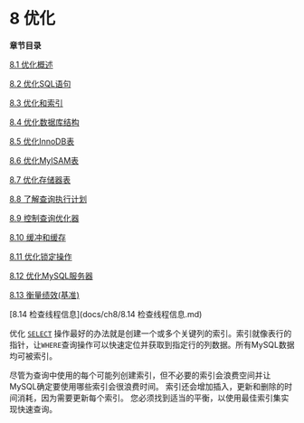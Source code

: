 # 8 优化

**章节目录**

[8.1 优化概述](docs/ch8/8.1_优化概述.md)

[8.2 优化SQL语句](docs/ch8/8.2_优化SQL语句.md)

[8.3 优化和索引](docs/ch2/8.3_优化和索引.md)     

[8.4 优化数据库结构](docs/ch8/8.4_优化数据库结构.md)

[8.5 优化InnoDB表](docs/ch8/8.5_优化InnoDB表.md)

[8.6 优化MyISAM表](docs/ch8/8.6_MyISAM表.md)

[8.7 优化存储器表](docs/ch8/8.7_优化存储器表.md)

[8.8 了解查询执行计划](docs/ch8/8.8_了解查询执行计划.md)

[8.9 控制查询优化器](docs/ch8/8.9_控制查询优化器.md)

[8.10 缓冲和缓存](docs/ch8/8.10_缓冲和缓存.md)

[8.11 优化锁定操作](docs/ch8/8.11_优化锁定操作.md)

[8.12 优化MySQL服务器](docs/ch8/8.12_优化MySQL服务器.md)

[8.13 衡量绩效(基准)](docs/ch8/8.13_衡量绩效(基准))

[8.14 检查线程信息](docs/ch8/8.14 检查线程信息.md)

优化 [`SELECT`](https://dev.mysql.com/doc/refman/8.0/en/select.html) 操作最好的办法就是创建一个或多个关键列的索引。索引就像表行的指针，让`WHERE`查询操作可以快速定位并获取到指定行的列数据。所有MySQL数据均可被索引。

尽管为查询中使用的每个可能列创建索引，但不必要的索引会浪费空间并让MySQL确定要使用哪些索引会很浪费时间。 索引还会增加插入，更新和删除的时间消耗，因为需要更新每个索引。 您必须找到适当的平衡，以使用最佳索引集实现快速查询。